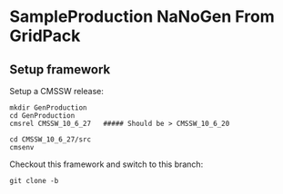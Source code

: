 # SampleProduction NaNoGen From GridPack
## Setup framework

Setup a CMSSW release:
```
mkdir GenProduction
cd GenProduction
cmsrel CMSSW_10_6_27   ##### Should be > CMSSW_10_6_20

cd CMSSW_10_6_27/src
cmsenv
```
Checkout this framework and switch to this branch:
```
git clone -b 
